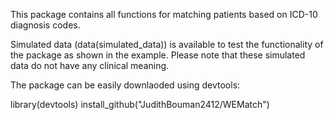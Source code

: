 This package contains all functions for matching patients based on ICD-10 diagnosis codes. 

Simulated data (data(simulated_data)) is available to test the functionality of the package as shown in the example. Please note that these simulated data do not have any clinical meaning. 

The package can be easily downlaoded using devtools:

library(devtools)
install_github("JudithBouman2412/WEMatch") 
